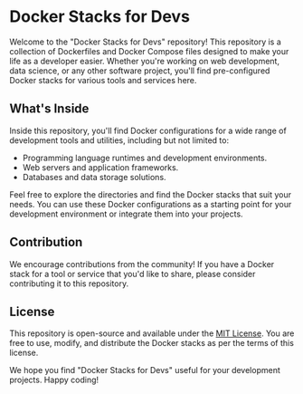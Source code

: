 # Docker Stacks for Devs

Welcome to the "Docker Stacks for Devs" repository! This repository is a collection of Dockerfiles and Docker Compose files designed to make your life as a developer easier. Whether you're working on web development, data science, or any other software project, you'll find pre-configured Docker stacks for various tools and services here.

## What's Inside

Inside this repository, you'll find Docker configurations for a wide range of development tools and utilities, including but not limited to:

- Programming language runtimes and development environments.
- Web servers and application frameworks.
- Databases and data storage solutions.


Feel free to explore the directories and find the Docker stacks that suit your needs. You can use these Docker configurations as a starting point for your development environment or integrate them into your projects.

## Contribution

We encourage contributions from the community! If you have a Docker stack for a tool or service that you'd like to share, please consider contributing it to this repository.

## License

This repository is open-source and available under the [MIT License](LICENSE). You are free to use, modify, and distribute the Docker stacks as per the terms of this license.

We hope you find "Docker Stacks for Devs" useful for your development projects. Happy coding!
